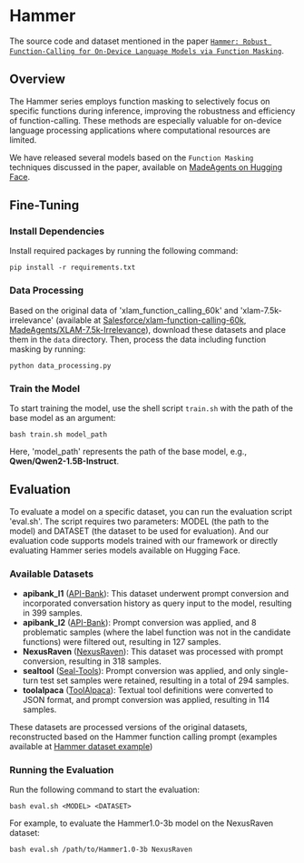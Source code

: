 # Hammer

The source code and dataset mentioned in the paper [```Hammer: Robust Function-Calling for On-Device Language Models via Function Masking```](https://arxiv.org/pdf/2410.04587). 

## Overview

The Hammer series employs function masking to selectively focus on specific functions during inference, improving the robustness and efficiency of function-calling. These methods are especially valuable for on-device language processing applications where computational resources are limited.


We have released several models based on the ```Function Masking``` techniques discussed in the paper, available on [MadeAgents on Hugging Face](https://huggingface.co/MadeAgents).

## Fine-Tuning

### Install Dependencies

Install required packages by running the following command:

```pip install -r requirements.txt```

### Data Processing

Based on the original data of 'xlam_function_calling_60k' and 'xlam-7.5k-irrelevance' (available at [Salesforce/xlam-function-calling-60k](https://huggingface.co/datasets/Salesforce/xlam-function-calling-60k), [MadeAgents/XLAM-7.5k-Irrelevance](https://huggingface.co/datasets/MadeAgents/XLAM-7.5k-Irrelevance)), download these datasets and place them in the `data` directory. Then, process the data including function masking by running:

```python data_processing.py```

### Train the Model
To start training the model, use the shell script `train.sh` with the path of the base model as an argument:

```bash train.sh model_path```

Here, 'model_path' represents the path of the base model, e.g., **Qwen/Qwen2-1.5B-Instruct**.

## Evaluation

To evaluate a model on a specific dataset, you can run the evaluation script 'eval.sh'. The script requires two parameters: MODEL (the path to the model) and DATASET (the dataset to be used for evaluation). And our evaluation code supports models trained with our framework or directly evaluating Hammer series models available on Hugging Face.

### Available Datasets


- **apibank_l1** ([API-Bank](https://huggingface.co/datasets/liminghao1630/API-Bank/tree/main)): This dataset underwent prompt conversion and incorporated conversation history as query input to the model, resulting in 399 samples.
- **apibank_l2** ([API-Bank](https://huggingface.co/datasets/liminghao1630/API-Bank/tree/main)): Prompt conversion was applied, and 8 problematic samples (where the label function was not in the candidate functions) were filtered out, resulting in 127 samples.
- **NexusRaven** ([NexusRaven](https://huggingface.co/datasets/Nexusflow/Function_Call_Definitions)): This dataset was processed with prompt conversion, resulting in 318 samples.
- **sealtool** ([Seal-Tools](https://github.com/fairyshine/Seal-Tools)): Prompt conversion was applied, and only single-turn test set samples were retained, resulting in a total of 294 samples.
- **toolalpaca** ([ToolAlpaca](https://github.com/tangqiaoyu/ToolAlpaca)): Textual tool definitions were converted to JSON format, and prompt conversion was applied, resulting in 114 samples.

These datasets are processed versions of the original datasets, reconstructed based on the Hammer function calling prompt (examples available at [Hammer dataset example](https://github.com/MadeAgents/Hammer/blob/main/data/masking_sft_data_example.json))

### Running the Evaluation

Run the following command to start the evaluation:

```bash eval.sh <MODEL> <DATASET>```

For example, to evaluate the Hammer1.0-3b model on the NexusRaven dataset:

```bash eval.sh /path/to/Hammer1.0-3b NexusRaven```